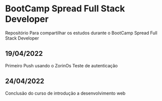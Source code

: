 # BootCamp Spread Full Stack Developer
Repositório Para compartilhar os estudos durante o BootCamp Spread Full Stack Developer

## 19/04/2022
Primeiro Push usando o ZorinOs
Teste de autenticação

## 24/04/2022
Conclusão do curso de introdução a desenvolvimento web